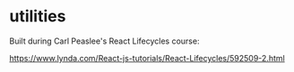 # utilities

Built during Carl Peaslee's React Lifecycles course: 

https://www.lynda.com/React-js-tutorials/React-Lifecycles/592509-2.html